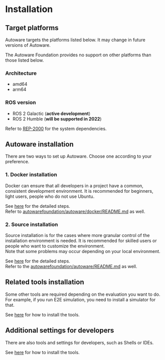 # Installation

## Target platforms

Autoware targets the platforms listed below. It may change in future versions of Autoware.

The Autoware Foundation provides no support on other platforms than those listed below.

### Architecture

- amd64
- arm64

### ROS version

- ROS 2 Galactic (**active development**)
- ROS 2 Humble (**will be supported in 2022**)

Refer to [REP-2000](https://www.ros.org/reps/rep-2000.html) for the system dependencies.

## Autoware installation

There are two ways to set up Autoware. Choose one according to your preference.

### 1. Docker installation

Docker can ensure that all developers in a project have a common, consistent development environment.
It is recommended for beginners, light users, people who do not use Ubuntu.

See [here](docker-installation.md) for the detailed steps.  
Refer to [autowarefoundation/autoware/docker/README.md](https://github.com/autowarefoundation/autoware/blob/main/docker/README.md) as well.

### 2. Source installation

Source installation is for the cases where more granular control of the installation environment is needed.
It is recommended for skilled users or people who want to customize the environment.  
Note that some problems may occur depending on your local environment.

See [here](source-installation.md) for the detailed steps.  
Refer to the [autowarefoundation/autoware/README.md](https://github.com/autowarefoundation/autoware/blob/main/README.md) as well.

## Related tools installation

Some other tools are required depending on the evaluation you want to do.
For example, if you run E2E simulation, you need to install a simulator for that.

See [here](related-tools) for how to install the tools.

## Additional settings for developers

There are also tools and settings for developers, such as Shells or IDEs.

See [here](additional-settings-for-developers) for how to install the tools.

